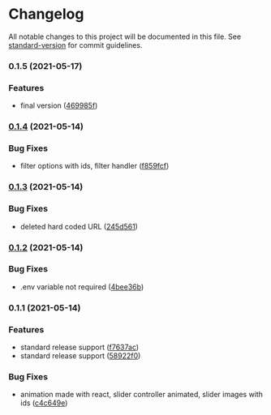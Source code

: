 # Changelog

All notable changes to this project will be documented in this file. See [standard-version](https://github.com/conventional-changelog/standard-version) for commit guidelines.

### 0.1.5 (2021-05-17)


### Features

* final version ([469985f](https://github.com/Reniejr/Publicis_Tech_Task/commit/469985f67e1fd8ab8fcb2b33307843e4a7788833))

### [0.1.4](https://gitlab.com/publicis-sapient-jagaad/tests/js_react_renie-jr-delis/compare/v0.1.3...v0.1.4) (2021-05-14)


### Bug Fixes

* filter options with ids, filter handler ([f859fcf](https://gitlab.com/publicis-sapient-jagaad/tests/js_react_renie-jr-delis/commit/f859fcfc7c8cb1bd77a6fe482b62d2c53bcbafdf))

### [0.1.3](https://gitlab.com/publicis-sapient-jagaad/tests/js_react_renie-jr-delis/compare/v0.1.2...v0.1.3) (2021-05-14)


### Bug Fixes

* deleted hard coded URL ([245d561](https://gitlab.com/publicis-sapient-jagaad/tests/js_react_renie-jr-delis/commit/245d5614b9f02de9555cb83fb7e6601ff5d2315a))

### [0.1.2](https://gitlab.com/publicis-sapient-jagaad/tests/js_react_renie-jr-delis/compare/v0.1.1...v0.1.2) (2021-05-14)


### Bug Fixes

* .env variable not required ([4bee36b](https://gitlab.com/publicis-sapient-jagaad/tests/js_react_renie-jr-delis/commit/4bee36b087ff3c9972ae8d30a53e3eb4d460eb7b))

### 0.1.1 (2021-05-14)


### Features

* standard release support ([f7637ac](https://gitlab.com/publicis-sapient-jagaad/tests/js_react_renie-jr-delis/commit/f7637ac2706d47127a7ada9d6c4d44e88c40a40e))
* standard release support ([58922f0](https://gitlab.com/publicis-sapient-jagaad/tests/js_react_renie-jr-delis/commit/58922f0aac0671b685aa8137a30bdd3f03f08139))


### Bug Fixes

* animation made with react, slider controller animated, slider images with ids ([c4c649e](https://gitlab.com/publicis-sapient-jagaad/tests/js_react_renie-jr-delis/commit/c4c649e54fb053e58e0278158e99499e1706a9b2))
